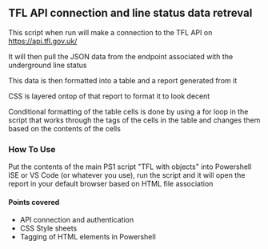## TFL API connection and line status data retreval 

This script when run will make a connection to the TFL API on https://api.tfl.gov.uk/

It will then pull the JSON data from the endpoint associated with the underground line status

This data is then formatted into a table and a report generated from it

CSS is layered ontop of that report to format it to look decent

Conditional formatting of the table cells is done by using a for loop in the script that works through the tags of the cells in the table and changes them based on the contents of the cells

### How To Use

Put the contents of the main PS1 script "TFL with objects" into Powershell ISE or VS Code (or whatever you use), run the script and it will open the report in your default browser based on HTML file association

#### Points covered

* API connection and authentication 
* CSS Style sheets
* Tagging of HTML elements in Powershell
